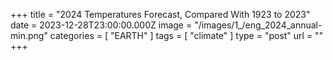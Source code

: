 +++
title = "2024 Temperatures Forecast, Compared With 1923 to 2023"
date = 2023-12-28T23:00:00.000Z
image = "/images/1_/eng_2024_annual-min.png"
categories = [ "EARTH" ]
tags = [ "climate" ]
type = "post"
url = ""
+++

